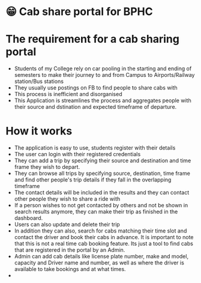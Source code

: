 # 😁 Cab share portal for BPHC


# The requirement for a cab sharing portal

- Students of my College rely on car pooling in the starting and ending of semesters to make their journey to and from Campus to Airports/Railway station/Bus stations
- They usually use postings on FB to find people to share cabs with
- This process is inefficient and disorganised
- This Application is streamlines the process and aggregates people with their source and dstination and expected timeframe of departure.


# How it works
- The application is easy to use, students register with their details
- The user can login  with their registered credentials
- They can add a trip by specifying their source and destination and time frame they wish to depart.
- They can browse all trips by specifying source, destination, time frame and find other people's trip details if they fall in the overlapping timeframe
- The contact details will be included in the results and they can contact other people they wish to share a ride with
- If a person wishes to not get contacted by others and not be shown in search results anymore, they can make their trip as finished in the dashboard.
- Users can also update and delete their trip
- In addition they can also, search for cabs matching their time slot and contact the driver and book their cabs in advance. It is important to note that this is not a real time cab booking feature. Its just a tool to find cabs that are registered in the portal by an Admin. 
- Admin can add cab details like license plate number, make and model, capacity and Driver name and number, as well as where the driver is available to take bookings and at what times. 
- 
